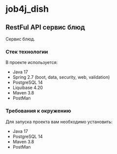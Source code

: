 # job4j_dish

## RestFul API сервис блюд

Сервис блюд.

### Стек технологии

В проекте используется:
- Java 17
- Spring 2.7 (boot, data, security, web, validation)
- PostgreSQL 14
- Liquibase 4.20
- Maven 3.8
- PostMan

### Требования к окружению

Для запуска проекта вам необходимо установить:
- Java 17
- PostgreSQL 14
- Maven 3.8
- PostMan
